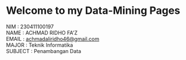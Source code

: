 # Welcome to my Data-Mining Pages

<!-- This is a small sample book to give you a feel for how book content is
structured.
It shows off a few of the major file types, as well as some sample content.
It does not go in-depth into any particular topic - check out [the Jupyter Book documentation](https://jupyterbook.org) for more information.

Check out the content pages bundled with this sample book to see more. -->

NIM     : 230411100197 \
NAME    : ACHMAD RIDHO FA'Z \
EMAIL   : achmadaliridho46@gmail.com \
MAJOR   : Teknik Informatika \
SUBJECT : Penambangan Data

<!-- ```{tableofcontents}
``` -->